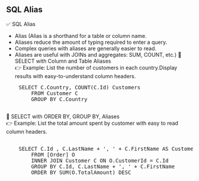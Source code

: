 ## SQL Alias
✅ SQL Alias

 * Alias (Alias is a shorthand for a table or column name.
 * Aliases reduce the amount of typing required to enter a query.
 * Complex queries with aliases are generally easier to read.
 * Aliases are useful with JOINs and aggregates: SUM, COUNT, etc.)
🔷 SELECT with Column and Table Aliases <br> 
👉 Example: List the number of customers in each country.Display results with easy-to-understand column headers. 
<pre>
    SELECT C.Country, COUNT(C.Id) Customers 
		FROM Customer C
		GROUP BY C.Country
 </pre>
🔷 SELECT with ORDER BY, GROUP BY, Aliases <br>
👉 Example: List the total amount spent by customer with easy to read column headers.	
<pre>	
    SELECT C.Id , C.LastName + ', ' + C.FirstName AS Customer, SUM(O.TotalAmount) 'Total Spent'
		FROM [Order] O 
		INNER JOIN Customer C ON O.CustomerId = C.Id
		GROUP BY C.Id, C.LastName + ', ' + C.FirstName
		ORDER BY SUM(O.TotalAmount) DESC
</pre>
